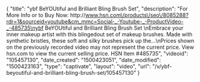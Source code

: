 {
    "title": "ybf BeYOUtiful and Brilliant Bling Brush Set",
    "description": "For More Info or to Buy Now: http:\/\/www.hsn.com\/products\/seo\/8085288?rdr=1&sourceid=youtube&cm_mmc=Social-_-Youtube-_-ProductVideo-_-485735\nybf BeYOUtiful and Brilliant Bling Brush Set  \nEmbrace your inner makeup artist with this blingedout set of makeup brushes. Made with synthetic bristles, these soft and silky brushes pick up the...\nPrices shown on the previously recorded video may not represent the current price.  View hsn.com to view the current selling price. HSN Item #485735",
    "videoid": "105457130",
    "date_created": "1500423051",
    "date_modified": "1500423163",
    "type": "captivate",
    "layout": "video",
    "url": "\/v\/ybf-beyoutiful-and-brilliant-bling-brush-set\/105457130"
}